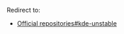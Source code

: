 Redirect to:

*   [Official repositories#kde-unstable](/index.php?title=Official_repositories&redirect=no#kde-unstable "Official repositories")